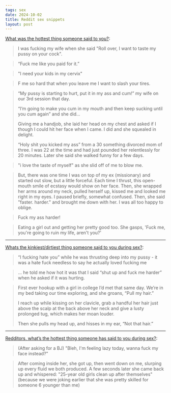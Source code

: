 ```yaml
---
tags: sex
date: 2024-10-02
title: Reddit sex snippets
layout: post
---
```


[What was the hottest thing someone said to you?](https://www.reddit.com/r/AskReddit/comments/tvvges/what_was_the_hottest_thing_someone_said_to_you/):

> I was fucking my wife when she said "Roll over, I want to taste my pussy on your cock".

> “Fuck me like you paid for it.”

> "I need your kids in my cervix"

> F me so hard that when you leave me I want to slash your tires.

> “My pussy is starting to hurt, put it in my ass and cum!” my wife on our 3rd session that day.
>
> “I’m going to make you cum in my mouth and then keep sucking until you cum again” and she did…
>
> Giving me a handjob, she laid her head on my chest and asked if I though I could hit her face when I came. I did and she squealed in delight.
>
> “Holy shit you kicked my ass” from a 30 something divorced mom of three. I was 22 at the time and had just pounded her relentlessly for 20 minutes. Later she said she walked funny for a few days.

> "i love the taste of myself" as she slid off of me to blow me.

> But, there was one time I was on top of my ex (missionary) and started out slow, but a little forceful. Each time I thrust, this open-mouth smile of ecstasy would show on her face. Then, she wrapped her arms around my neck, pulled herself up, kissed me and looked me right in my eyes. I paused briefly, somewhat confused. Then, she said "faster. harder." and brought me down with her. I was all too happy to oblige.

> Fuck my ass harder!

> Eating a girl out and getting her pretty good too. She gasps, 'Fuck me, you're going to ruin my life, aren't you?'

---

[Whats the kinkiest/dirtiest thing someone said to you during sex?](https://www.reddit.com/r/AskRedditAfterDark/comments/1dh3hpc/whats_the_kinkiestdirtiest_thing_someone_said_to/):

> “I fucking hate you” while he was thrusting deep into my pussy - it was a hate fuck needless to say he actually loved fucking me

> ... he told me how hot it was that I said “shut up and fuck me harder” when he asked if it was hurting.

> First ever hookup with a girl in college I’d met that same day. We’re in my bed taking our time exploring, and she groans, “Pull my hair.”
> 
> I reach up while kissing on her clavicle, grab a handful her hair just above the scalp at the back above her neck and give a lusty prolonged tug, which makes her moan louder.
> 
> Then she pulls my head up, and hisses in my ear, “Not that hair.”

---

[Redditors, what’s the hottest thing someone has said to you during sex?](https://www.reddit.com/r/AskReddit/comments/db8eyb/redditors_whats_the_hottest_thing_someone_has/):

> (After asking for a BJ) "Bleh, I'm feeling lazy today, wanna fuck my face instead?"

> After coming inside her, she got up, then went down on me, slurping up every fluid we both produced. A few seconds later she came back up and whispered: "25-year old girls clean up after themselves" (because we were joking earlier that she was pretty skilled for someone 6 younger than me)